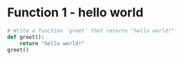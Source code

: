 # Function 1 - hello world

```python
# Write a function `greet` that returns "hello world!"
def greet():
    return "hello world!"
greet()
```
